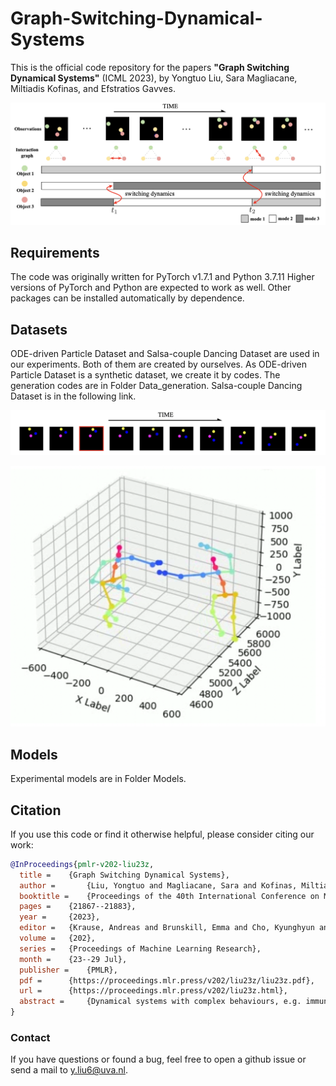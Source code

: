 # Graph-Switching-Dynamical-Systems

This is the official code repository for the papers **"Graph Switching Dynamical Systems"** (ICML 2023), by Yongtuo Liu, Sara Magliacane, Miltiadis Kofinas, and Efstratios Gavves.

![System Illustration](https://github.com/yongtuoliu/Graph-Switching-Dynamical-Systems/blob/main/asserts/system.png)

## Requirements

The code was originally written for PyTorch v1.7.1 and Python 3.7.11 Higher versions of PyTorch and Python are expected to work as well. Other packages can be installed automatically by dependence.

## Datasets

ODE-driven Particle Dataset and Salsa-couple Dancing Dataset are used in our experiments. Both of them are created by ourselves. As ODE-driven Particle Dataset is a synthetic dataset, we create it by codes. The generation codes are in Folder Data_generation. Salsa-couple Dancing Dataset is in the following link.

![ODE Dataset Illustration](https://github.com/yongtuoliu/Graph-Switching-Dynamical-Systems/blob/main/asserts/ODE.png)

![Salsa Dataset Illustration](https://github.com/yongtuoliu/Graph-Switching-Dynamical-Systems/blob/main/asserts/Salsa.png)

## Models

Experimental models are in Folder Models.

## Citation

If you use this code or find it otherwise helpful, please consider citing our work:
```bibtex
@InProceedings{pmlr-v202-liu23z,
  title = 	 {Graph Switching Dynamical Systems},
  author =       {Liu, Yongtuo and Magliacane, Sara and Kofinas, Miltiadis and Gavves, Efstratios},
  booktitle = 	 {Proceedings of the 40th International Conference on Machine Learning},
  pages = 	 {21867--21883},
  year = 	 {2023},
  editor = 	 {Krause, Andreas and Brunskill, Emma and Cho, Kyunghyun and Engelhardt, Barbara and Sabato, Sivan and Scarlett, Jonathan},
  volume = 	 {202},
  series = 	 {Proceedings of Machine Learning Research},
  month = 	 {23--29 Jul},
  publisher =    {PMLR},
  pdf = 	 {https://proceedings.mlr.press/v202/liu23z/liu23z.pdf},
  url = 	 {https://proceedings.mlr.press/v202/liu23z.html},
  abstract = 	 {Dynamical systems with complex behaviours, e.g. immune system cells interacting with a pathogen, are commonly modelled by splitting the behaviour in different regimes, or <em>modes</em>, each with simpler dynamics, and then learn the switching behaviour from one mode to another. To achieve this, Switching Dynamical Systems (SDS) are a powerful tool that automatically discovers these modes and mode-switching behaviour from time series data. While effective, these methods focus on <em>independent objects</em>, where the modes of one object are independent of the modes of the other objects. In this paper, we focus on the more general <em>interacting object</em> setting for switching dynamical systems, where the per-object dynamics also depend on an unknown and dynamically changing subset of other objects and their modes. To this end, we propose a novel graph-based approach for switching dynamical systems, GRAph Switching dynamical Systems (GRASS), in which we use a dynamic graph to characterize interactions between objects and learn both intra-object and inter-object mode-switching behaviour. For benchmarking, we create two new datasets, a synthesized ODE-driven particles dataset and a real-world Salsa-couple dancing dataset. Experiments show that GRASS can consistently outperforms previous state-of-the-art methods. We will release code and data after acceptance.}
}
```


### Contact

If you have questions or found a bug, feel free to open a github issue or send a mail to y.liu6@uva.nl. 
